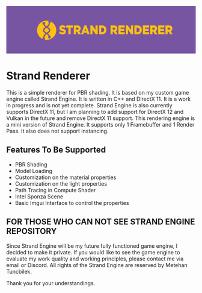 ![Strand Renderer.png](External%2FResources%2FStrand%20Renderer.png)

# Strand Renderer

This is a simple renderer for PBR shading. It is based on my custom game engine called Strand 
Engine. It is written in C++ and DirectX 11. It is a work in progress and is not yet complete. Strand Engine
is also currently supports DirectX 11, but I am planning to add support for DirectX 12 and Vulkan in the 
future and remove DirectX 11 support. This rendering engine is a mini version of Strand Engine. It supports
only 1 Framebuffer and 1 Render Pass. It also does not support instancing.

## Features To Be Supported

- PBR Shading
- Model Loading
- Customization on the material properties
- Customization on the light properties
- Path Tracing in Compute Shader
- Intel Sponza Scene
- Basic Imgui Interface to control the properties

## FOR THOSE WHO CAN NOT SEE STRAND ENGINE REPOSITORY

Since Strand Engine will be my future fully functioned game engine, I decided to make it private. If you would 
like to see the game engine to evaluate my work quality and working principles, please contact me via email 
or Discord. All rights of the Strand Engine are reserved by Metehan Tuncbilek.

Thank you for your understandings.
